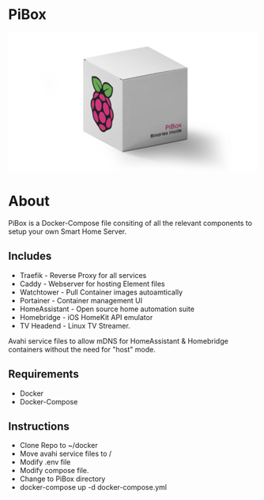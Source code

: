# PiBox

![Image of PiBox](PiBox.png)

# About
  PiBox is a Docker-Compose file consiting of all the relevant components to setup your own Smart Home Server.

## Includes
* Traefik - Reverse Proxy for all services
* Caddy - Webserver for hosting Element files
* Watchtower - Pull Container images autoamtically
* Portainer - Container management UI
* HomeAssistant - Open source home automation suite
* Homebridge - iOS HomeKit API emulator
* TV Headend - Linux TV Streamer.

Avahi service files to allow mDNS for HomeAssistant & Homebridge containers without the need for "host" mode.

## Requirements
* Docker
* Docker-Compose

## Instructions 
* Clone Repo to ~/docker
* Move avahi service files to /
* Modify .env file
* Modify compose file.
* Change to PiBox directory
* docker-compose up -d docker-compose.yml
